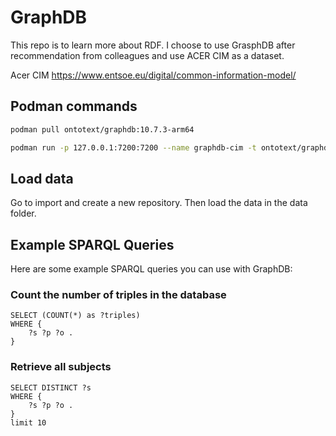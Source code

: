 # GraphDB

This repo is to learn more about RDF. I choose to use GrasphDB after recommendation from colleagues and use ACER CIM as a dataset.

Acer CIM <https://www.entsoe.eu/digital/common-information-model/>

## Podman commands

```bash
podman pull ontotext/graphdb:10.7.3-arm64

podman run -p 127.0.0.1:7200:7200 --name graphdb-cim -t ontotext/graphdb:10.7.3-arm64

```

## Load data
Go to import and create a new repository. Then load the data in the data folder.

## Example SPARQL Queries

Here are some example SPARQL queries you can use with GraphDB:

### Count the number of triples in the database
```sparql
SELECT (COUNT(*) as ?triples)
WHERE {
    ?s ?p ?o .
}
```

### Retrieve all subjects
```sparql
SELECT DISTINCT ?s
WHERE {
    ?s ?p ?o .
}
limit 10
```

